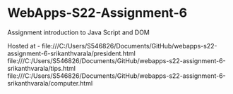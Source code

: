 # WebApps-S22-Assignment-6
Assignment introduction to Java Script and DOM

Hosted at - file:///C:/Users/S546826/Documents/GitHub/webapps-s22-assignment-6-srikanthvarala/president.html  
            file:///C:/Users/S546826/Documents/GitHub/webapps-s22-assignment-6-srikanthvarala/tips.html
            file:///C:/Users/S546826/Documents/GitHub/webapps-s22-assignment-6-srikanthvarala/computer.html
